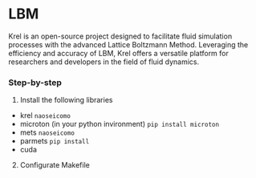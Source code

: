 
# LBM
Krel is an open-source project designed to facilitate fluid simulation processes with the advanced Lattice Boltzmann Method. Leveraging the efficiency and accuracy of LBM, Krel offers a versatile platform for researchers and developers in the field of fluid dynamics.

### Step-by-step

1. Install the following libraries
- krel  ```naoseicomo```
- microton (in your python invironment)  ```pip install microton```
- mets  ```naoseicomo```
- parmets  ```pip install```
- cuda 

2. Configurate Makefile

